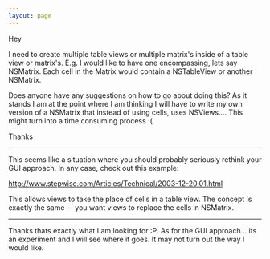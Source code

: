 ```yaml
---
layout: page
---
```


Hey

I need to create multiple table views or multiple matrix's inside of a table view or matrix's. E.g. I would like to have one encompassing, lets say NSMatrix. Each cell in the Matrix would contain a NSTableView or another NSMatrix.

Does anyone have any suggestions on how to go about doing this? As it stands I am at the point where I am thinking I will have to write my own version of a NSMatrix that instead of using cells, uses NSViews.... This might turn into a time consuming process :(

Thanks 

----

This seems like a situation where you should probably seriously rethink your GUI approach. In any case, check out this example:

http://www.stepwise.com/Articles/Technical/2003-12-20.01.html

This allows views to take the place of cells in a table view. The concept is exactly the same -- you want views to replace the cells in NSMatrix.


----

Thanks thats exactly what I am looking for :P. As for the GUI approach... its an experiment and I will see where it goes. It may not turn out the way I would like.
